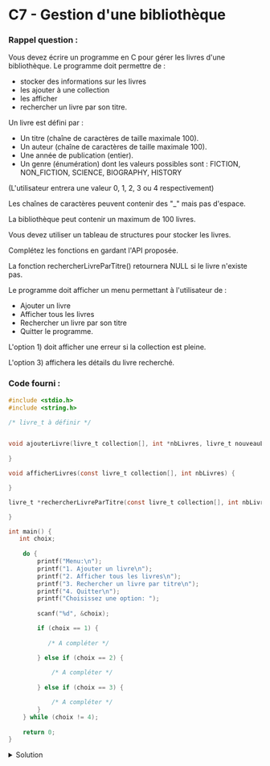 # C7 - Gestion d'une bibliothèque

### Rappel question :

Vous devez écrire un programme en C pour gérer les livres d'une bibliothèque. Le programme doit permettre de :

- stocker des informations sur les livres
- les ajouter à une collection
- les afficher
- rechercher un livre par son titre.

Un livre est défini par :

- Un titre (chaîne de caractères de taille maximale 100).
- Un auteur (chaîne de caractères de taille maximale 100).
- Une année de publication (entier).
- Un genre (énumération) dont les valeurs possibles sont : FICTION, NON_FICTION, SCIENCE, BIOGRAPHY, HISTORY

(L'utilisateur entrera une valeur 0, 1, 2, 3 ou 4 respectivement)

Les chaînes de caractères peuvent contenir des "_" mais pas d'espace.

La bibliothèque peut contenir un maximum de 100 livres.

Vous devez utiliser un tableau de structures pour stocker les livres.

Complétez les fonctions en gardant l'API proposée.

La fonction rechercherLivreParTitre() retournera NULL si le livre n'existe pas.

Le programme doit afficher un menu permettant à l'utilisateur de :

- Ajouter un livre
- Afficher tous les livres
- Rechercher un livre par son titre
- Quitter le programme.

L'option 1) doit afficher une erreur si la collection est pleine.

L'option 3) affichera les détails du livre recherché.


### Code fourni :
~~~c
#include <stdio.h>
#include <string.h>

/* livre_t à définir */


void ajouterLivre(livre_t collection[], int *nbLivres, livre_t nouveauLivre) {
    
}

void afficherLivres(const livre_t collection[], int nbLivres) {

}

livre_t *rechercherLivreParTitre(const livre_t collection[], int nbLivres, const char *titre) {

}

int main() {
   int choix;
   
    do {
        printf("Menu:\n");
        printf("1. Ajouter un livre\n");
        printf("2. Afficher tous les livres\n");
        printf("3. Rechercher un livre par titre\n");
        printf("4. Quitter\n");
        printf("Choisissez une option: ");
        
        scanf("%d", &choix);

        if (choix == 1) {
        
           /* A compléter */

        } else if (choix == 2) {
            
            /* A compléter */
        
        } else if (choix == 3) {

            /* A compléter */
        }
    } while (choix != 4);
   
    return 0;
}
~~~

<details>
<summary>Solution</summary>

~~~c
this is code
~~~

</details>
